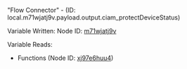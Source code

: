 "Flow Connector" - (ID: local.m71wjatj9v.payload.output.ciam_protectDeviceStatus)

Variable Written:
Node ID: [m71wjatj9v](../nodes/m71wjatj9v.md)

Variable Reads:
* Functions (Node ID: [xj97e6huu4](../nodes/xj97e6huu4.md))
